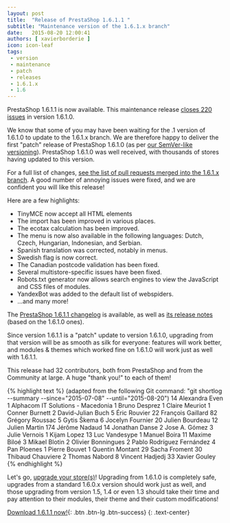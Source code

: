 ```yaml
---
layout: post
title:  "Release of PrestaShop 1.6.1.1 "
subtitle: "Maintenance version of the 1.6.1.x branch"
date:   2015-08-20 12:00:41
authors: [ xavierborderie ]
icon: icon-leaf
tags:
 - version
 - maintenance
 - patch
 - releases
 - 1.6.1.x
 - 1.6
---
```


PrestaShop 1.6.1.1 is now available. This maintenance release [closes 220 issues](https://github.com/PrestaShop/PrestaShop/pulls?utf8=%E2%9C%93&q=is%3Apr+base%3A1.6.1.x+is%3Aclosed+updated%3A%3C2015-08-20+) in version 1.6.1.0.

We know that some of you may have been waiting for the .1 version of 1.6.1.0 to update to the 1.6.1.x branch. We are therefore happy to deliver the first "patch" release of PrestaShop 1.6.1.0 (as per [our SemVer-like versioning](http://build.prestashop.com/news/a-more-semantic-versioning-scheme/)). PrestaShop 1.6.1.0 was well received, with thousands of stores having updated to this version.

For a full list of changes, [see the list of pull requests merged into the 1.6.1.x branch](https://github.com/PrestaShop/PrestaShop/pulls?utf8=%E2%9C%93&q=is%3Apr+base%3A1.6.1.x+is%3Amerged+updated%3A%3C2015-08-20+). A good number of annoying issues were fixed, and we are confident you will like this release!

Here are a few highlights:

* TinyMCE now accept all HTML elements
* The import has been improved in various places.
* The ecotax calculation has been improved.
* The menu is now also available in the following languages: Dutch, Czech, Hungarian, Indonesian, and Serbian.
* Spanish translation was corrected, notably in menus.
* Swedish flag is now correct.
* The Canadian postcode validation has been fixed.
* Several multistore-specific issues have been fixed.
* Robots.txt generator now allows search engines to view the JavaScript and CSS files of modules.
* YandexBot was added to the default list of webspiders.
* ...and many more!

The [PrestaShop 1.6.1.1 changelog](https://www.prestashop.com/en/developers-versions/changelog/1.6.1.1-stable) is available, as well as [its release notes](https://www.prestashop.com/en/release-notes-1.6.1.1-stable) (based on the 1.6.1.0 ones).

Since version 1.6.1.1 is a "patch" update to version 1.6.1.0, upgrading from that version will be as smooth as silk for everyone: features will work better, and modules & themes which worked fine on 1.6.1.0 will work just as well with 1.6.1.1.

This release had 32 contributors, both from PrestaShop and from the Community at large. A huge "thank you!" to each of them!

{% highlight text %}
(adapted from the following Git command: "git shortlog --summary --since="2015-07-08" --until="2015-08-20")
    14	Alexandra Even
     1	Alphacom IT Solutions - Macedonia
     1	Bruno Desprez
     1	Claire Meuriot
     1	Conner Burnett
     2	David-Julian Buch
     5	Éric Rouvier
    22	François Gaillard
    82	Grégory Roussac
     5	Gytis Škema
     6	Jocelyn Fournier
    20	Julien Bourdeau
    12	Julien Martin
   174	Jérôme Nadaud
    14	Jonathan Danse
     2	Jose A. Gómez
     3	Julie Vernois
     1	Kijam Lopez
    13	Luc Vandesype
     1	Manuel Boira
    11	Maxime Biloé
     3	Mikael Blotin
     2	Olivier Bonningues
     2	Pablo Rodríguez Fernández
     4	Pan Ploenes
     1	Pierre Bouvet
     1	Quentin Montant
    29	Sacha Froment
    30	Thibaud Chauviere
     2	Thomas Nabord
     8	Vincent Hadjedj
    33	Xavier Gouley
{% endhighlight %}

Let's go, [upgrade your store(s)](http://doc.prestashop.com/display/PS16/Updating+PrestaShop)! Upgrading from 1.6.1.0 is completely safe, upgrades from a standard 1.6.0.x version should work just as well, and those upgrading from version 1.5, 1.4 or even 1.3 should take their time and pay attention to their modules, their theme and their custom modifications!

[Download 1.6.1.1 now!](https://www.prestashop.com/versions){: .btn .btn-lg .btn-success}
{: .text-center}
